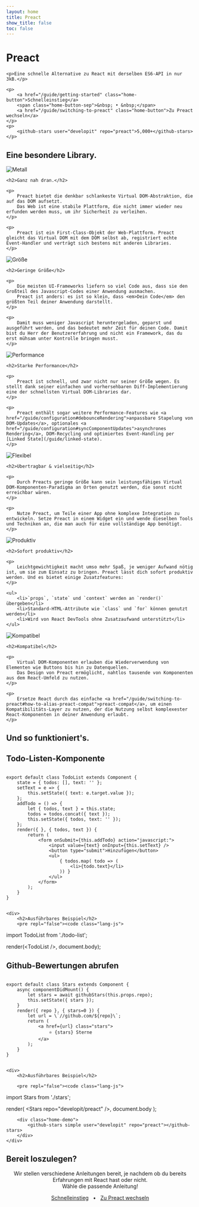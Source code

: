 ```yaml
---
layout: home
title: Preact
show_title: false
toc: false
---
```



<jumbotron>
    <h1>
        <logo height="1.5em" title="Preact" text>Preact</logo>
    </h1>

    <p>Eine schnelle Alternative zu React mit derselben ES6-API in nur 3kB.</p>

    <p>
        <a href="/guide/getting-started" class="home-button">Schnelleinstieg</a>
        <span class="home-button-sep">&nbsp; • &nbsp;</span>
        <a href="/guide/switching-to-preact" class="home-button">Zu Preact wechseln</a>
    </p>
    <p>
        <github-stars user="developit" repo="preact">5,000+</github-stars>
    </p>
</jumbotron>


<section class="home-top">
    <h1>Eine besondere Library.</h1>
</section>


<section class="home-section">
    <img src="/assets/home/metal.svg" alt="Metall">

    <h2>Ganz nah dran.</h2>

    <p>
        Preact bietet die denkbar schlankeste Virtual DOM-Abstraktion, die auf das DOM aufsetzt.
        Das Web ist eine stabile Plattform, die nicht immer wieder neu erfunden werden muss, um ihr Sicherheit zu verleihen.
    </p>

    <p>
        Preact ist ein First-Class-Objekt der Web-Plattform. Preact gleicht das Virtual DOM mit dem DOM selbst ab, registriert echte Event-Handler und verträgt sich bestens mit anderen Libraries.
    </p>
</section>


<section class="home-section">
    <img src="/assets/home/size.svg" alt="Größe">

    <h2>Geringe Größe</h2>

    <p>
        Die meisten UI-Frameworks liefern so viel Code aus, dass sie den Großteil des Javascript-Codes einer Anwendung ausmachen.
        Preact ist anders: es ist so klein, dass <em>Dein Code</em> den größten Teil deiner Anwendung darstellt.
    </p>

    <p>
        Damit muss weniger Javascript heruntergeladen, geparst und ausgeführt werden, und das bedeutet mehr Zeit für deinen Code. Damit bist du Herr der Benutzererfahrung und nicht ein Framework, das du erst mühsam unter Kontrolle bringen musst.
    </p>
</section>


<section class="home-section">
    <img src="/assets/home/performance.svg" alt="Performance">

    <h2>Starke Performance</h2>

    <p>
        Preact ist schnell, und zwar nicht nur seiner Größe wegen. Es stellt dank seiner einfachen und vorhersehbaren Diff-Implementierung eine der schnellsten Virtual DOM-Libraries dar.
    </p>

    <p>
        Preact enthält sogar weitere Performance-Features wie <a href="/guide/configuration#debounceRendering">anpassbare Stapelung von DOM-Updates</a>, optionales <a href="/guide/configuration#syncComponentUpdates">asynchrones Rendering</a>, DOM-Recycling und optimiertes Event-Handling per [Linked State](/guide/linked-state).
    </p>
</section>


<section class="home-section">
    <img src="/assets/home/portable.svg" alt="Flexibel">

    <h2>Übertragbar & vielseitig</h2>

    <p>
        Durch Preacts geringe Größe kann sein leistungsfähiges Virtual DOM-Komponenten-Paradigma an Orten genutzt werden, die sonst nicht erreichbar wären.
    </p>

    <p>
        Nutze Preact, um Teile einer App ohne komplexe Integration zu entwickeln. Setze Preact in einem Widget ein und wende dieselben Tools und Techniken an, die man auch für eine vollständige App benötigt.
    </p>
</section>


<section class="home-section">
    <img src="/assets/home/productive.svg" alt="Produktiv">

    <h2>Sofort produktiv</h2>

    <p>
        Leichtgewichtigkeit macht umso mehr Spaß, je weniger Aufwand nötig ist, um sie zum Einsatz zu bringen. Preact lässt dich sofort produktiv werden. Und es bietet einige Zusatzfeatures:
    </p>

    <ul>
        <li>`props`, `state` und `context` werden an `render()` übergeben</li>
        <li>Standard-HTML-Attribute wie `class` und `for` können genutzt werden</li>
        <li>Wird von React DevTools ohne Zusatzaufwand unterstützt</li>
    </ul>
</section>


<section class="home-section">
    <img src="/assets/home/compatible.svg" alt="Kompatibel">

    <h2>Kompatibel</h2>

    <p>
        Virtual DOM-Komponenten erlauben die Wiederverwendung von Elementen wie Buttons bis hin zu Datenquellen.
        Das Design von Preact ermöglicht, nahtlos tausende von Komponenten aus dem React-Umfeld zu nutzen.
    </p>

    <p>
        Ersetze React durch das einfache <a href="/guide/switching-to-preact#how-to-alias-preact-compat">preact-compat</a>, um einen Kompatibilitäts-Layer zu nutzen, der die Nutzung selbst komplexester React-Komponenten in deiner Anwendung erlaubt.
    </p>
</section>


<section class="home-top">
    <h1>Und so funktioniert's.</h1>
</section>


<section class="home-split">
    <div>
        <h2>Todo-Listen-Komponente</h2>
        <pre><code class="lang-js">
export default class TodoList extends Component {
    state = { todos: [], text: '' };
    setText = e =&gt; {
        this.setState({ text: e.target.value });
    };
    addTodo = () =&gt; {
        let { todos, text } = this.state;
        todos = todos.concat({ text });
        this.setState({ todos, text: '' });
    };
    render({ }, { todos, text }) {
        return (
            &lt;form onSubmit={this.addTodo} action="javascript:"&gt;
                &lt;input value={text} onInput={this.setText} /&gt;
                &lt;button type="submit"&gt;Hinzufügen&lt;/button&gt;
                &lt;ul&gt;
                    { todos.map( todo =&gt; (
                        &lt;li&gt;{todo.text}&lt;/li&gt;
                    )) }
                &lt;/ul&gt;
            &lt;/form&gt;
        );
    }
}
        </code></pre>
    </div>

    <div>
        <h2>Ausführbares Beispiel</h2>
        <pre repl="false"><code class="lang-js">
import TodoList from './todo-list';

render(&lt;TodoList /&gt;, document.body);
        </code></pre>
        <div class="home-demo">
            <todo-list></todo-list>
        </div>
    </div>
</section>


<section class="home-split">
    <div>
        <h2>Github-Bewertungen abrufen</h2>
        <pre><code class="lang-js">
export default class Stars extends Component {
    async componentDidMount() {
        let stars = await githubStars(this.props.repo);
        this.setState({ stars });
    }
    render({ repo }, { stars=0 }) {
        let url = \`//github.com/${repo}\`;
        return (
            &lt;a href={url} class="stars"&gt;
                ⭐️ {stars} Sterne
            &lt;/a&gt;
        );
    }
}
        </code></pre>
    </div>

    <div>
        <h2>Ausführbares Beispiel</h2>

        <pre repl="false"><code class="lang-js">
import Stars from './stars';

render(
    &lt;Stars repo="developit/preact" /&gt;,
    document.body
);
        </code></pre>

        <div class="home-demo">
            <github-stars simple user="developit" repo="preact"></github-stars>
        </div>
    </div>
</section>


<section class="home-top">
    <h1>Bereit loszulegen?</h1>
</section>


<section style="text-align:center;">
    <p>
        Wir stellen verschiedene Anleitungen bereit, je nachdem ob du bereits Erfahrungen mit React hast oder nicht.
        <br>
        Wähle die passende Anleitung!
    </p>
    <p>
        <a href="/guide/getting-started" class="home-button">Schnelleinstieg</a>
        <span class="home-button-sep">&nbsp; • &nbsp;</span>
        <a href="/guide/switching-to-preact" class="home-button">Zu Preact wechseln</a>
    </p>
</section>
